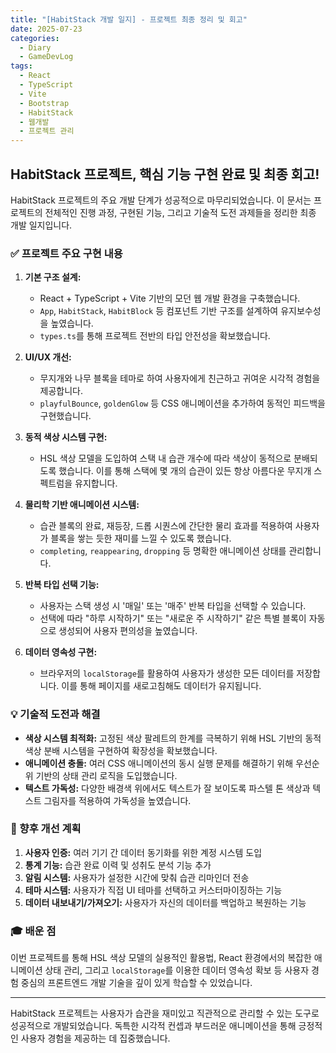 ```yaml
---
title: "[HabitStack 개발 일지] - 프로젝트 최종 정리 및 회고"
date: 2025-07-23
categories:
  - Diary
  - GameDevLog
tags:
  - React
  - TypeScript
  - Vite
  - Bootstrap
  - HabitStack
  - 웹개발
  - 프로젝트 관리
---
```


## HabitStack 프로젝트, 핵심 기능 구현 완료 및 최종 회고!

HabitStack 프로젝트의 주요 개발 단계가 성공적으로 마무리되었습니다. 이 문서는 프로젝트의 전체적인 진행 과정, 구현된 기능, 그리고 기술적 도전 과제들을 정리한 최종 개발 일지입니다.

### ✅ 프로젝트 주요 구현 내용

1.  **기본 구조 설계:**
    *   React + TypeScript + Vite 기반의 모던 웹 개발 환경을 구축했습니다.
    *   `App`, `HabitStack`, `HabitBlock` 등 컴포넌트 기반 구조를 설계하여 유지보수성을 높였습니다.
    *   `types.ts`를 통해 프로젝트 전반의 타입 안전성을 확보했습니다.

2.  **UI/UX 개선:**
    *   무지개와 나무 블록을 테마로 하여 사용자에게 친근하고 귀여운 시각적 경험을 제공합니다.
    *   `playfulBounce`, `goldenGlow` 등 CSS 애니메이션을 추가하여 동적인 피드백을 구현했습니다.

3.  **동적 색상 시스템 구현:**
    *   HSL 색상 모델을 도입하여 스택 내 습관 개수에 따라 색상이 동적으로 분배되도록 했습니다. 이를 통해 스택에 몇 개의 습관이 있든 항상 아름다운 무지개 스펙트럼을 유지합니다.

4.  **물리학 기반 애니메이션 시스템:**
    *   습관 블록의 완료, 재등장, 드롭 시퀀스에 간단한 물리 효과를 적용하여 사용자가 블록을 쌓는 듯한 재미를 느낄 수 있도록 했습니다.
    *   `completing`, `reappearing`, `dropping` 등 명확한 애니메이션 상태를 관리합니다.

5.  **반복 타입 선택 기능:**
    *   사용자는 스택 생성 시 '매일' 또는 '매주' 반복 타입을 선택할 수 있습니다.
    *   선택에 따라 "하루 시작하기" 또는 "새로운 주 시작하기" 같은 특별 블록이 자동으로 생성되어 사용자 편의성을 높였습니다.

6.  **데이터 영속성 구현:**
    *   브라우저의 `localStorage`를 활용하여 사용자가 생성한 모든 데이터를 저장합니다. 이를 통해 페이지를 새로고침해도 데이터가 유지됩니다.

### 💡 기술적 도전과 해결

*   **색상 시스템 최적화:** 고정된 색상 팔레트의 한계를 극복하기 위해 HSL 기반의 동적 색상 분배 시스템을 구현하여 확장성을 확보했습니다.
*   **애니메이션 충돌:** 여러 CSS 애니메이션의 동시 실행 문제를 해결하기 위해 우선순위 기반의 상태 관리 로직을 도입했습니다.
*   **텍스트 가독성:** 다양한 배경색 위에서도 텍스트가 잘 보이도록 파스텔 톤 색상과 텍스트 그림자를 적용하여 가독성을 높였습니다.

### 🚀 향후 개선 계획

1.  **사용자 인증:** 여러 기기 간 데이터 동기화를 위한 계정 시스템 도입
2.  **통계 기능:** 습관 완료 이력 및 성취도 분석 기능 추가
3.  **알림 시스템:** 사용자가 설정한 시간에 맞춰 습관 리마인더 전송
4.  **테마 시스템:** 사용자가 직접 UI 테마를 선택하고 커스터마이징하는 기능
5.  **데이터 내보내기/가져오기:** 사용자가 자신의 데이터를 백업하고 복원하는 기능

### 🎓 배운 점

이번 프로젝트를 통해 HSL 색상 모델의 실용적인 활용법, React 환경에서의 복잡한 애니메이션 상태 관리, 그리고 `localStorage`를 이용한 데이터 영속성 확보 등 사용자 경험 중심의 프론트엔드 개발 기술을 깊이 있게 학습할 수 있었습니다.

---

HabitStack 프로젝트는 사용자가 습관을 재미있고 직관적으로 관리할 수 있는 도구로 성공적으로 개발되었습니다. 독특한 시각적 컨셉과 부드러운 애니메이션을 통해 긍정적인 사용자 경험을 제공하는 데 집중했습니다.
